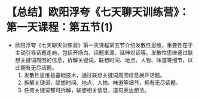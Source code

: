 # 【总结】欧阳浮夸《七天聊天训练营》：第一天课程：第五节(1)

-   欧阳浮夸《七天聊天训练营》第一天课程第五节介绍发散性思维，重要性在于主动引导话题走向，包括开场白、话题来源、延伸对话等。发散性思维通过联想关键词周围的信息，拆解关键词，联想时间、地点、人物、味道等细节，以此拥有无尽话题。 
    1.  发散性思维是基础技术，通过联想关键词周围信息展开话题。
    2.  拆解关键词，联想时间、地点、人物、味道等细节，拥有无尽话题。
    3.  任何关键词都可拆解，联想相关信息，造句表达想法。
